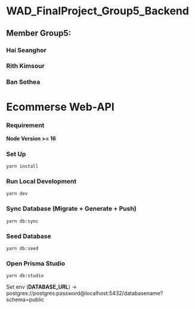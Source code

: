 # WAD_FinalProject_Group5_Backend

## Member Group5:
### Hai Seanghor
### Rith Kimsour
### Ban Sothea






# Ecommerse Web-API

### Requirement
**Node Version >= 16**

### Set Up

```
yarn install
```
 
### Run Local Development

```
yarn dev
```

### Sync Database (Migrate + Generate + Push)

```
yarn db:sync
```

### Seed Database

```
yarn db:seed
```

### Open Prisma Studio

```
yarn db:studio
```

Set env (**DATABASE_URL**) -> postgres://postgres:password@localhost:5432/databasename?schema=public